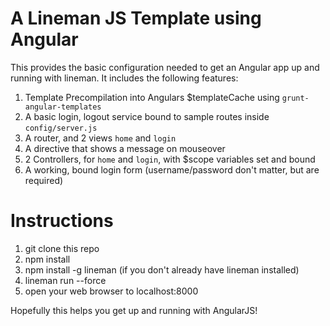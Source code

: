 # A Lineman JS Template using Angular

This provides the basic configuration needed to get an Angular app up and running with lineman. It includes the following features:

1. Template Precompilation into Angulars $templateCache using `grunt-angular-templates`
2. A basic login, logout service bound to sample routes inside `config/server.js`
3. A router, and 2 views `home` and `login`
4. A directive that shows a message on mouseover
5. 2 Controllers, for `home` and `login`, with $scope variables set and bound
6. A working, bound login form (username/password don't matter, but are required)

# Instructions

1. git clone this repo
2. npm install
3. npm install -g lineman (if you don't already have lineman installed)
4. lineman run --force
5. open your web browser to localhost:8000

Hopefully this helps you get up and running with AngularJS!

